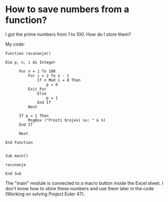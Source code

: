 # How to save numbers from a function?

I got the prime numbers from 1 to 100. How do I store them?

My code:

  	Function racunanje()

    Dim p, n, i As Integer

          For n = 1 To 100
              For i = 2 To n - 1
                  If n Mod i = 0 Then
                      p = 0
              Exit For
                  Else
                      p = 1
                  End If
              Next

          If p = 1 Then
              MsgBox ("Prosti brojevi su: " & n)
          End If

          Next

    End Function


    Sub main()

    racunanje

    End Sub


The "main" module is connected to a macro button inside the Excel sheet.
I don't know how to store these numbers and use them later in the code (Working on solving Project Euler 47).
